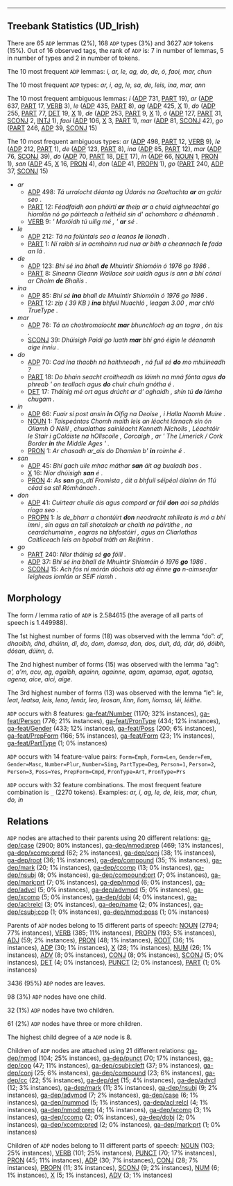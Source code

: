

--------------------------------------------------------------------------------

## Treebank Statistics (UD_Irish)

There are 65 `ADP` lemmas (2%), 168 `ADP` types (3%) and 3627 `ADP` tokens (15%).
Out of 16 observed tags, the rank of `ADP` is: 7 in number of lemmas, 5 in number of types and 2 in number of tokens.

The 10 most frequent `ADP` lemmas: <em>i, ar, le, ag, do, de, ó, faoi, mar, chun</em>

The 10 most frequent `ADP` types:  <em>ar, i, ag, le, sa, de, leis, ina, mar, ann</em>

The 10 most frequent ambiguous lemmas: <em>i</em> ([ADP]() 731, [PART]() 19), <em>ar</em> ([ADP]() 637, [PART]() 17, [VERB]() 3), <em>le</em> ([ADP]() 435, [PART]() 8), <em>ag</em> ([ADP]() 425, [X]() 1), <em>do</em> ([ADP]() 255, [PART]() 77, [DET]() 19, [X]() 1), <em>de</em> ([ADP]() 253, [PART]() 9, [X]() 1), <em>ó</em> ([ADP]() 127, [PART]() 31, [SCONJ]() 2, [INTJ]() 1), <em>faoi</em> ([ADP]() 106, [X]() 3, [PART]() 1), <em>mar</em> ([ADP]() 81, [SCONJ]() 42), <em>go</em> ([PART]() 246, [ADP]() 39, [SCONJ]() 15)

The 10 most frequent ambiguous types:  <em>ar</em> ([ADP]() 498, [PART]() 12, [VERB]() 9), <em>le</em> ([ADP]() 212, [PART]() 1), <em>de</em> ([ADP]() 123, [PART]() 8), <em>ina</em> ([ADP]() 85, [PART]() 12), <em>mar</em> ([ADP]() 76, [SCONJ]() 39), <em>do</em> ([ADP]() 70, [PART]() 18, [DET]() 17), <em>in</em> ([ADP]() 66, [NOUN]() 1, [PRON]() 1), <em>san</em> ([ADP]() 45, [X]() 16, [PRON]() 4), <em>don</em> ([ADP]() 41, [PROPN]() 1), <em>go</em> ([PART]() 240, [ADP]() 37, [SCONJ]() 15)


* <em>ar</em>
  * [ADP]() 498: <em>Tá urraíocht déanta ag Údarás na Gaeltachta <b>ar</b> an gclár seo .</em>
  * [PART]() 12: <em>Féadfaidh aon pháirtí <b>ar</b> theip ar a chuid aighneachtaí go hiomlán nó go páirteach a leithéid sin d' achomharc a dhéanamh .</em>
  * [VERB]() 9: <em>' Maróidh tú uilig mé , ' <b>ar</b> sé .</em>
* <em>le</em>
  * [ADP]() 212: <em>Tá na folúntais seo a leanas <b>le</b> líonadh .</em>
  * [PART]() 1: <em>Ní raibh sí in acmhainn rud nua ar bith a cheannach <b>le</b> fada an lá .</em>
* <em>de</em>
  * [ADP]() 123: <em>Bhí sé ina bhall <b>de</b> Mhuintir Shíomóin ó 1976 go 1986 .</em>
  * [PART]() 8: <em>Síneann Gleann Wallace soir uaidh agus is ann a bhí cónaí ar Cholm <b>de</b> Bhailís .</em>
* <em>ina</em>
  * [ADP]() 85: <em>Bhí sé <b>ina</b> bhall de Mhuintir Shíomóin ó 1976 go 1986 .</em>
  * [PART]() 12: <em>zip ( 39 KB ) <b>ina</b> bhfuil Nuachló , leagan 3.00 , mar chló TrueType .</em>
* <em>mar</em>
  * [ADP]() 76: <em>Tá an chothromaíocht <b>mar</b> bhunchloch ag an togra , ón tús .</em>
  * [SCONJ]() 39: <em>Dhúisigh Paidí go luath <b>mar</b> bhí gnó éigin le déanamh aige inniu .</em>
* <em>do</em>
  * [ADP]() 70: <em>Cad ina thaobh ná haithneodh , ná fuil sé <b>do</b> mo mhúineadh ?</em>
  * [PART]() 18: <em>Do bhain seacht croitheadh as láimh na mná fónta agus <b>do</b> phreab ' on teallach agus <b>do</b> chuir chuin gnótha é .</em>
  * [DET]() 17: <em>Tháinig mé ort agus drúcht ar d' aghaidh , shín tú <b>do</b> lámha chugam .</em>
* <em>in</em>
  * [ADP]() 66: <em>Fuair sí post ansin <b>in</b> Oifig na Deoise , i Halla Naomh Muire .</em>
  * [NOUN]() 1: <em>Taispeántas Chomh maith leis an léacht lárnach sin ón Ollamh Ó Néill , chualathas sainléacht Kenneth Nicholls , Léachtóir le Stair i gColáiste na hOllscoile , Corcaigh , ar ' The Limerick / Cork Border <b>in</b> the Middle Ages ' .</em>
  * [PRON]() 1: <em>Ar chasadh ar_ais do Dhamien b' <b>in</b> roimhe é .</em>
* <em>san</em>
  * [ADP]() 45: <em>Bhí gach uile mhac máthar <b>san</b> áit ag bualadh bos .</em>
  * [X]() 16: <em>Níor dhúisigh <b>san</b> é .</em>
  * [PRON]() 4: <em>As <b>san</b> go_dtí Fromista , áit a bhfuil séipéal álainn ón 11ú céad sa stíl Rómhánach .</em>
* <em>don</em>
  * [ADP]() 41: <em>Cuirtear chuile áis agus compord ar fáil <b>don</b> aoi sa phálás ríoga seo .</em>
  * [PROPN]() 1: <em>Is de_bharr a chontúirt <b>don</b> neodracht mhíleata is mó a bhí imní , sin agus an tslí shotalach ar chaith na páirtithe , na ceardchumainn , eagras na bhfostóirí , agus an Cliarlathas Caitliceach leis an bpobal tráth an Reifrinn .</em>
* <em>go</em>
  * [PART]() 240: <em>Níor tháinig sé <b>go</b> fóill .</em>
  * [ADP]() 37: <em>Bhí sé ina bhall de Mhuintir Shíomóin ó 1976 <b>go</b> 1986 .</em>
  * [SCONJ]() 15: <em>Ach fós ní mórán dóchais atá ag éinne <b>go</b> n-aimseofar leigheas iomlán ar SEIF riamh .</em>

## Morphology

The form / lemma ratio of `ADP` is 2.584615 (the average of all parts of speech is 1.449988).

The 1st highest number of forms (18) was observed with the lemma “do”: <em>d', dhaoibh, dhá, dhúinn, di, do, dom, domsa, don, dos, duit, dá, dár, dó, dóibh, dósan, dúinn, á</em>.

The 2nd highest number of forms (15) was observed with the lemma “ag”: <em>a', a'm, acu, ag, agaibh, againn, againne, agam, agamsa, agat, agatsa, agena, aice, aici, aige</em>.

The 3rd highest number of forms (13) was observed with the lemma “le”: <em>le, leat, leatsa, leis, lena, lenár, leo, leosan, linn, liom, liomsa, léi, léithe</em>.

`ADP` occurs with 8 features: [ga-feat/Number]() (1170; 32% instances), [ga-feat/Person]() (776; 21% instances), [ga-feat/PronType]() (434; 12% instances), [ga-feat/Gender]() (433; 12% instances), [ga-feat/Poss]() (200; 6% instances), [ga-feat/PrepForm]() (166; 5% instances), [ga-feat/Form]() (23; 1% instances), [ga-feat/PartType]() (1; 0% instances)

`ADP` occurs with 14 feature-value pairs: `Form=Emph`, `Form=Len`, `Gender=Fem`, `Gender=Masc`, `Number=Plur`, `Number=Sing`, `PartType=Deg`, `Person=1`, `Person=2`, `Person=3`, `Poss=Yes`, `PrepForm=Cmpd`, `PronType=Art`, `PronType=Prs`

`ADP` occurs with 32 feature combinations.
The most frequent feature combination is `_` (2270 tokens).
Examples: <em>ar, i, ag, le, de, leis, mar, chun, do, in</em>


## Relations

`ADP` nodes are attached to their parents using 20 different relations: [ga-dep/case]() (2900; 80% instances), [ga-dep/nmod:prep]() (469; 13% instances), [ga-dep/xcomp:pred]() (62; 2% instances), [ga-dep/conj]() (38; 1% instances), [ga-dep/root]() (36; 1% instances), [ga-dep/compound]() (35; 1% instances), [ga-dep/mark]() (20; 1% instances), [ga-dep/ccomp]() (13; 0% instances), [ga-dep/nsubj]() (8; 0% instances), [ga-dep/compound:prt]() (7; 0% instances), [ga-dep/mark:prt]() (7; 0% instances), [ga-dep/nmod]() (6; 0% instances), [ga-dep/advcl]() (5; 0% instances), [ga-dep/advmod]() (5; 0% instances), [ga-dep/xcomp]() (5; 0% instances), [ga-dep/dobj]() (4; 0% instances), [ga-dep/acl:relcl]() (3; 0% instances), [ga-dep/name]() (2; 0% instances), [ga-dep/csubj:cop]() (1; 0% instances), [ga-dep/nmod:poss]() (1; 0% instances)

Parents of `ADP` nodes belong to 15 different parts of speech: [NOUN]() (2794; 77% instances), [VERB]() (385; 11% instances), [PROPN]() (193; 5% instances), [ADJ]() (59; 2% instances), [PRON]() (48; 1% instances), [ROOT]() (36; 1% instances), [ADP]() (30; 1% instances), [X]() (28; 1% instances), [NUM]() (26; 1% instances), [ADV]() (8; 0% instances), [CONJ]() (8; 0% instances), [SCONJ]() (5; 0% instances), [DET]() (4; 0% instances), [PUNCT]() (2; 0% instances), [PART]() (1; 0% instances)

3436 (95%) `ADP` nodes are leaves.

98 (3%) `ADP` nodes have one child.

32 (1%) `ADP` nodes have two children.

61 (2%) `ADP` nodes have three or more children.

The highest child degree of a `ADP` node is 8.

Children of `ADP` nodes are attached using 21 different relations: [ga-dep/nmod]() (104; 25% instances), [ga-dep/punct]() (70; 17% instances), [ga-dep/cop]() (47; 11% instances), [ga-dep/csubj:cleft]() (37; 9% instances), [ga-dep/conj]() (25; 6% instances), [ga-dep/compound]() (23; 6% instances), [ga-dep/cc]() (22; 5% instances), [ga-dep/det]() (15; 4% instances), [ga-dep/advcl]() (12; 3% instances), [ga-dep/mark]() (11; 3% instances), [ga-dep/nsubj]() (9; 2% instances), [ga-dep/advmod]() (7; 2% instances), [ga-dep/case]() (6; 1% instances), [ga-dep/nummod]() (5; 1% instances), [ga-dep/acl:relcl]() (4; 1% instances), [ga-dep/nmod:prep]() (4; 1% instances), [ga-dep/xcomp]() (3; 1% instances), [ga-dep/ccomp]() (2; 0% instances), [ga-dep/dobj]() (2; 0% instances), [ga-dep/xcomp:pred]() (2; 0% instances), [ga-dep/mark:prt]() (1; 0% instances)

Children of `ADP` nodes belong to 11 different parts of speech: [NOUN]() (103; 25% instances), [VERB]() (101; 25% instances), [PUNCT]() (70; 17% instances), [PRON]() (45; 11% instances), [ADP]() (30; 7% instances), [CONJ]() (28; 7% instances), [PROPN]() (11; 3% instances), [SCONJ]() (9; 2% instances), [NUM]() (6; 1% instances), [X]() (5; 1% instances), [ADV]() (3; 1% instances)

